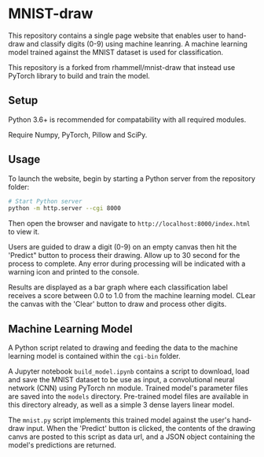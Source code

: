 # MNIST-draw
This repository contains a single page website that enables user to hand-draw and classify digits (0-9) using machine leanring. A machine learning model trained against the MNIST dataset is used for classification.

This repository is a forked from rhammell/mnist-draw that instead use PyTorch library to build and train the model.

## Setup
Python 3.6+ is recommended for compatability with all required modules.

Require Numpy, PyTorch, Pillow and SciPy.

## Usage
To launch the website, begin by starting a Python server from the repository folder:
```bash
# Start Python server
python -m http.server --cgi 8000
```

Then open the browser and navigate to `http://localhost:8000/index.html` to view it.

Users are guided to draw a digit (0-9) on an empty canvas then hit the 'Predict" button to process their drawing. Allow up to 30 second for the process to complete. Any error during processing will be indicated with a warning icon and printed to the console.

Results are displayed as a bar graph where each classification label receives a score between 0.0 to 1.0 from the machine learning model. CLear the canvas with the 'Clear' button to draw and process other digits.

## Machine Learning Model
A Python script related to drawing and feeding the data to the machine learning model is contained within the `cgi-bin` folder.

A Jupyter notebook `build_model.ipynb` contains a script to download, load and save the MNIST dataset to be use as input, a convolutional neural network (CNN) using PyTorch nn module. Trained model's parameter files are saved into the `models` directory. Pre-trained model files are available in this directory already, as well as a simple 3 dense layers linear model.

The `mnist.py` script implements this trained model against the user's hand-draw input. When the 'Predict' button is clicked, the contents of the drawing canvs are posted to this script as data url, and a JSON object containing the model's predictions are returned.
